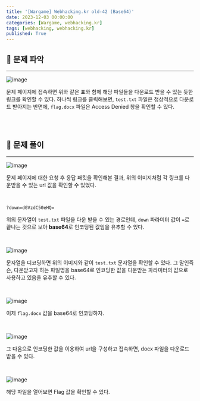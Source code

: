 ```yaml
---
title: '[Wargame] Webhacking.kr old-42 (Base64)'
date: 2023-12-03 00:00:00
categories: [Wargame, webhacking.kr]
tags: [webhacking, webhacking.kr]
published: True
---
```


## 🚩 문제 파악

---

![image](https://github.com/1unaram/1unaram.github.io/assets/37824335/8d91e02b-c0d2-4d7f-a697-722c81b96d9f)

문제 페이지에 접속하면 위와 같은 표와 함께 해당 파일들을 다운로드 받을 수 있는 듯한 링크를 확인할 수 있다. 하나씩 링크를 클릭해보면, `test.txt` 파일은 정상적으로 다운로드 받아지는 반면에, `flag.docx` 파일은 Access Denied 창을 확인할 수 있다.

<br><br>


## 🚩 문제 풀이

---

![image](https://github.com/1unaram/1unaram.github.io/assets/37824335/effc87c4-9415-40c0-8f57-4fcac6cfbc92)

문제 페이지에 대한 요청 후 응답 패킷을 확인해본 결과, 위의 이미지처럼 각 링크를 다운받을 수 있는 url 값을 확인할 수 있었다.

<br>

```
?down=dGVzdC50eHQ=
```

위의 문자열이 `test.txt` 파일을 다운 받을 수 있는 경로인데, `down` 파라미터 값이 `=`로 끝나는 것으로 보아 **base64**로 인코딩된 값임을 유추할 수 있다.

<br>

![image](https://github.com/1unaram/1unaram.github.io/assets/37824335/f0729e75-f125-4458-9bfd-20fcc3dea172)

문자열을 디코딩하면 위의 이미지와 같이 `test.txt` 문자열을 확인할 수 있다. 그 말인즉슨, 다운받고자 하는 파일명을 base64로 인코딩한 값을 다운받는 파라미터의 값으로 사용하고 있음을 유추할 수 있다.

<br>

![image](https://github.com/1unaram/1unaram.github.io/assets/37824335/ab0d39df-8b76-498c-9a2b-7e10dd4aee87)

이제 `flag.docx` 값을 base64로 인코딩하자.

<br>

![image](https://github.com/1unaram/1unaram.github.io/assets/37824335/04d8f554-bc44-4604-8d13-894a7e830ef1)

그 다음으로 인코딩한 값을 이용하여 url을 구성하고 접속하면, docx 파일을 다운로드 받을 수 있다.

<br>

![image](https://github.com/1unaram/1unaram.github.io/assets/37824335/b6c71e5f-4852-4147-98de-7d7a3c6f38b5)

해당 파일을 열어보면 Flag 값을 확인할 수 있다.
